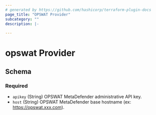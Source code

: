 ```yaml
---
# generated by https://github.com/hashicorp/terraform-plugin-docs
page_title: "OPSWAT Provider"
subcategory: ""
description: |-
  
---
```


# opswat Provider





<!-- schema generated by tfplugindocs -->
## Schema

### Required

- `apikey` (String) OPSWAT MetaDefender administrative API key.
- `host` (String) OPSWAT MetaDefender base hostname (ex: https://opswat.xxx.com).